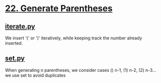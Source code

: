 # [22. Generate Parentheses](https://leetcode.com/problems/generate-parentheses/)
## [iterate.py](https://github.com/Darklanx/darklanx_leetcode/blob/main/22.generate-parentheses/iterate.py)
We insert '(' or ')' iteratively, while keeping track the number already inserted.

## [set.py](https://github.com/Darklanx/darklanx_leetcode/blob/main/22.generate-parentheses/set.py)
When generating n parentheses, we consider cases
() n-1, (1) n-2, (2) n-3...
we use set to avoid duplicates
 
